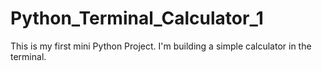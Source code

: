 # Python_Terminal_Calculator_1
This is my first mini Python Project. I'm building a simple calculator in the terminal. 
